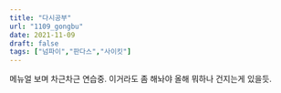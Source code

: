 ```yaml
---
title: "다시공부"
url: "1109_gongbu"
date: 2021-11-09
draft: false
tags: ["넘파이","판다스","사이킷"]
---
```

메뉴얼 보며 차근차근 연습중. 이거라도 좀 해놔야 올해 뭐하나 건지는게 있을듯.
